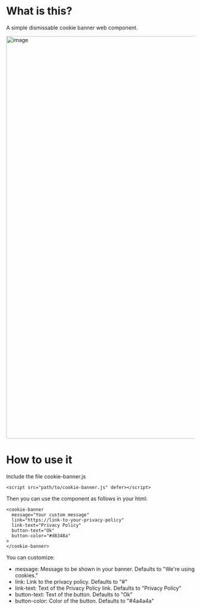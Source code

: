 # What is this?

A simple dismissable cookie banner web component.

<img width="1075" alt="image" src="https://github.com/akmur/basic-cookie-banner/assets/957841/b0257f8a-add1-4dfa-9b93-dbc7f2c41db4">

# How to use it

Include the file cookie-banner.js

```
<script src="path/to/cookie-banner.js" defer></script>
```

Then you can use the component as follows in your html:

```
<cookie-banner 
  message="Your custom message"
  link="https://link-to-your-privacy-policy" 
  link-text="Privacy Policy"
  button-text="Ok"
  button-color="#d8348a"
>
</cookie-banner>
```

You can customize:
- message: Message to be shown in your banner. Defaults to "We're using cookies."
- link: Link to the privacy policy. Defaults to "#"
- link-text: Text of the Privacy Policy link. Defaults to "Privacy Policy"
- button-text: Text of the button. Defaults to "Ok"
- button-color: Color of the button. Defaults to "#4a4a4a"
